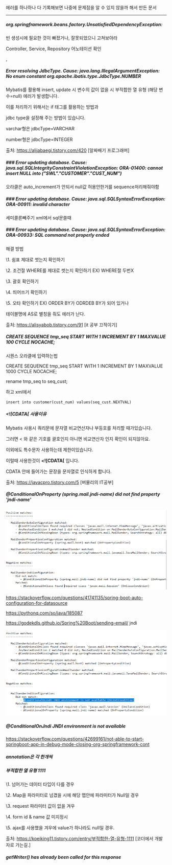 에러를 하나하나 다 기록해보면 나중에 문제점을 알 수 있지 않을까 해서 만든 문서

<hr>



##### org.springframework.beans.factory.UnsatisfiedDependencyException:

빈 생성시에 필요한 것이 빠졌거나, 잘못되었으니 고쳐보아라

Controller, Service, Repository 어노테이션 확인

,







##### Error resolving JdbcType. Cause: java.lang.IllegalArgumentException: No enum constant org.apache.ibatis.type.JdbcType.NUMBER

Mybatis를 활용해 insert, update 시 변수의 값이 없을 시 부적합한 열 유형 (해당 변수=null) 에러가 발생합니다.

이를 처리하기 위해서는 if 태그를 활용하는 방법과

jdbc type을 설정해 주는 방법이 있습니다.

varchar형은 jdbcType=VARCHAR

number형은 jdbcType=INTEGER

출처: https://aljjabaegi.tistory.com/420 [알짜배기 프로그래머]



##### ### Error updating database.  Cause: java.sql.SQLIntegrityConstraintViolationException: ORA-01400: cannot insert NULL into ("SWL"."CUSTOMER"."CUST_NUM")

오라클은 auto_increment가 안되서 null값 허용안한거를 sequence처리해줘야함





##### ### Error updating database.  Cause: java.sql.SQLSyntaxErrorException: ORA-00911: invalid character

세미콜론빼주기 xml에서 sql문쓸때



##### ### Error updating database.  Cause: java.sql.SQLSyntaxErrorException: ORA-00933: SQL command not properly ended

해결 방법

\1. 쉼표 제대로 썻는지 확인하기

\2. 조건절 WHERE를 제대로 썻는지 확인하기 EX) WHERE절 두번X

\3. 괄호 확인하기

\4. 띄어쓰기 확인하기

\5. 오타 확인하기 EX) ORDER BY가 ODRDEB BY가 되어 있거나

테이블명에 AS로 별칭을 줘도 에러가 난다.

출처: https://alisyabob.tistory.com/91 [it 공부 끄적이기]

##### **CREATE SEQUENCE tmp_seq START WITH 1 INCREMENT BY 1 MAXVALUE 100 CYCLE NOCACHE;**

시퀀스 오라클에 입력하는법

CREATE SEQUENCE tmp_seq START WITH 1 INCREMENT BY 1 MAXVALUE 1000 CYCLE NOCACHE;

rename tmp_seq to seq_cust;

하고 xml에서

  	insert into customer(cust_num) values(seq_cust.NEXTVAL)





##### <![CDATA[ 사용이유

Mybatis 사용시 쿼리문에 문자열 비교연산자나 부등호를 처리할 때가있습니다.

그러면 < 와 같은 기호를 괄호인지 아니면 비교연산자 인지 확인이 되지않아요.

이외에도 특수문자 사용하는데 제한이있습니다.

이럴때 사용한것이 **<![CDATA[**  입니다.

CDATA 안에 들어가는 문장을 문자열로 인식하게 합니다.

출처: https://javacpro.tistory.com/5 [버물리의 IT공부]





##### @ConditionalOnProperty (spring.mail.jndi-name) did not find property 'jndi-name'

![image-20210804220330201](ERRORZIP.assets/image-20210804220330201.png)

https://stackoverflow.com/questions/41741135/spring-boot-auto-configuration-for-datasource

https://pythonq.com/so/java/185087

https://godekdls.github.io/Spring%20Boot/sending-email/ jndi

![image-20210804225557766](ERRORZIP.assets/image-20210804225557766.png)



#####  @ConditionalOnJndi JNDI environment is not available 

https://stackoverflow.com/questions/42699161/not-able-to-start-springboot-app-in-debug-mode-closing-org-springframework-cont



##### annotation은 각 한개씩



##### 부적합한 열 유형 1111

\1. 넘어가는 데이터 타입이 다를 경우

\2. Map을 파라미터로 넘겼을 시에 해당 맵안에 파라미터가 Null일 경우

\3. request 파라미터 값이 없을 겨우

\4. form id & name 값 미지정시

\5. ajax를 사용했을 겨우에 value가 하나라도 null일 경우.

출처: https://koeiking11.tistory.com/entry/부적합한-열-유형-1111 [코더에서 개발자로 가는길.]



##### getWriter() has already been called for this response

